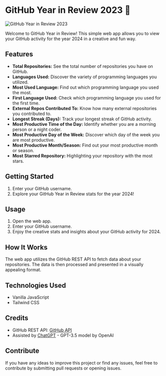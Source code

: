 # GitHub Year in Review 2023 🎉

![GitHub Year in Review 2023](https://github.com/pavi2410/year-in-review-2023/assets/28837746/1a62a78c-5838-4745-96da-6a137c3f37d4)


Welcome to GitHub Year in Review! This simple web app allows you to view your GitHub activity for the year 2024 in a creative and fun way.

## Features

- **Total Repositories:** See the total number of repositories you have on GitHub.
- **Languages Used:** Discover the variety of programming languages you utilized.
- **Most Used Language:** Find out which programming language you used the most.
- **First Language Used:** Check which programming language you used for the first time.
- **External Repos Contributed To:** Know how many external repositories you contributed to.
- **Longest Streak (Days):** Track your longest streak of GitHub activity.
- **Most Productive Time of the Day:** Identify whether you are a morning person or a night coder.
- **Most Productive Day of the Week:** Discover which day of the week you are most productive.
- **Most Productive Month/Season:** Find out your most productive month or season.
- **Most Starred Repository:** Highlighting your repository with the most stars.

## Getting Started

1. Enter your GitHub username.
2. Explore your GitHub Year in Review stats for the year 2024!

## Usage

1. Open the web app.
2. Enter your GitHub username.
3. Enjoy the creative stats and insights about your GitHub activity for 2024.

## How It Works

The web app utilizes the GitHub REST API to fetch data about your repositories. The data is then processed and presented in a visually appealing format.

## Technologies Used

- Vanilla JavaScript
- Tailwind CSS

## Credits

- GitHub REST API: [GitHub API](https://developer.github.com/v3/)
- Assisted by [ChatGPT](https://www.openai.com/) - GPT-3.5 model by OpenAI

## Contribute

If you have any ideas to improve this project or find any issues, feel free to contribute by submitting pull requests or opening issues.
